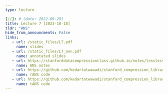 ```yaml
---
type: lecture

[//]: # (date: 2022-09-29)
title: Lecture 7 [2023-10-18]
tldr: "ANS"
hide_from_announcments: False
links:
   - url: /static_files/L7.pdf 
     name: slides
   - url: /static_files/L7_ann.pdf 
     name: annotated slides
   - url: https://stanforddatacompressionclass.github.io/notes/lossless_iid/ans.html
     name: ANS notes
   - url: https://github.com/kedartatwawadi/stanford_compression_library/blob/main/scl/compressors/rANS.py
     name: rANS code
   - url: https://github.com/kedartatwawadi/stanford_compression_library/blob/main/scl/compressors/tANS.py
     name: tANS code
---
```





